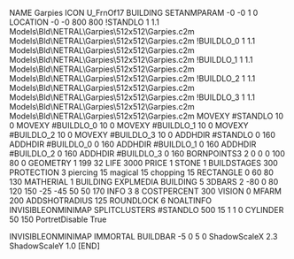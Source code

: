 NAME Garpies
ICON U_FrnOf17
BUILDING
SETANMPARAM -0 -0 1 0
LOCATION -0 -0 800 800
!STANDLO      1 1.1 Models\Bld\NETRAL\Garpies\512x512\Garpies.c2m Models\Bld\NETRAL\Garpies\512x512\Garpies.c2m 
!BUILDLO_0    1 1.1 Models\Bld\NETRAL\Garpies\512x512\Garpies.c2m Models\Bld\NETRAL\Garpies\512x512\Garpies.c2m 
!BUILDLO_1    1 1.1 Models\Bld\NETRAL\Garpies\512x512\Garpies.c2m Models\Bld\NETRAL\Garpies\512x512\Garpies.c2m 
!BUILDLO_2    1 1.1 Models\Bld\NETRAL\Garpies\512x512\Garpies.c2m Models\Bld\NETRAL\Garpies\512x512\Garpies.c2m 
!BUILDLO_3    1 1.1 Models\Bld\NETRAL\Garpies\512x512\Garpies.c2m Models\Bld\NETRAL\Garpies\512x512\Garpies.c2m 
MOVEXY #STANDLO   10 0
MOVEXY #BUILDLO_0 10 0
MOVEXY #BUILDLO_1 10 0
MOVEXY #BUILDLO_2 10 0
MOVEXY #BUILDLO_3 10 0
ADDHDIR #STANDLO 0 160
ADDHDIR #BUILDLO_0 0 160
ADDHDIR #BUILDLO_1 0 160
ADDHDIR #BUILDLO_2 0 160
ADDHDIR #BUILDLO_3 0 160
BORNPOINTS3 2 0 0 0 100 80 0
GEOMETRY 1 199 32
LIFE     3000
PRICE 1 STONE 1
BUILDSTAGES 300
PROTECTION 3 piercing 15 magical 15 chopping 15
RECTANGLE    0 60 80 130
MATHERIAL 1 BUILDING
EXPLMEDIA BUILDING 5
3DBARS 2 -80 0 80 120 150 -25 -45 50 50 170
INFO 3 8
COSTPERCENT 300
VISION 0
MFARM 200
ADDSHOTRADIUS 125
ROUNDLOCK 6
NOALTINFO
INVISIBLEONMINIMAP
SPLITCLUSTERS #STANDLO 500 15 1 1 0
CYLINDER 50 150
PortretDisable True

INVISIBLEONMINIMAP
IMMORTAL
BUILDBAR -5 0 5 0
ShadowScaleX 2.3
ShadowScaleY 1.0
[END]
